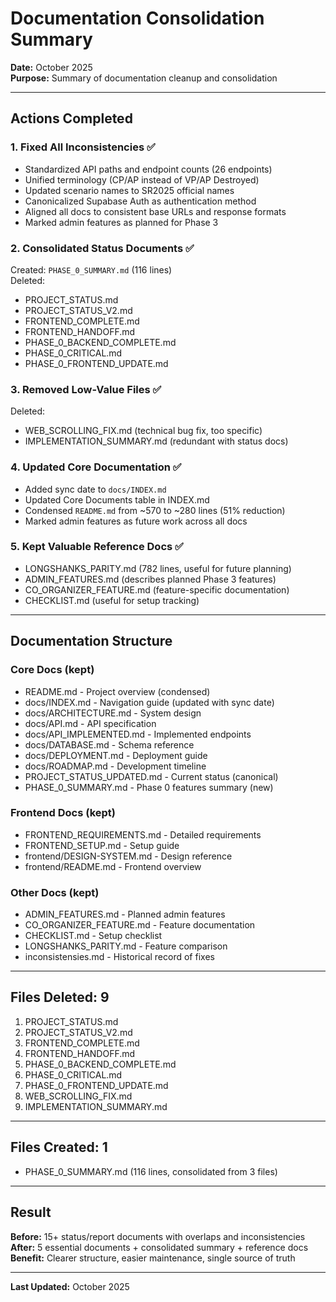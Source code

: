 # Documentation Consolidation Summary

**Date:** October 2025  
**Purpose:** Summary of documentation cleanup and consolidation

---

## Actions Completed

### 1. Fixed All Inconsistencies ✅
- Standardized API paths and endpoint counts (26 endpoints)
- Unified terminology (CP/AP instead of VP/AP Destroyed)
- Updated scenario names to SR2025 official names
- Canonicalized Supabase Auth as authentication method
- Aligned all docs to consistent base URLs and response formats
- Marked admin features as planned for Phase 3

### 2. Consolidated Status Documents ✅
Created: `PHASE_0_SUMMARY.md` (116 lines)  
Deleted:
- PROJECT_STATUS.md
- PROJECT_STATUS_V2.md
- FRONTEND_COMPLETE.md
- FRONTEND_HANDOFF.md
- PHASE_0_BACKEND_COMPLETE.md
- PHASE_0_CRITICAL.md
- PHASE_0_FRONTEND_UPDATE.md

### 3. Removed Low-Value Files ✅
Deleted:
- WEB_SCROLLING_FIX.md (technical bug fix, too specific)
- IMPLEMENTATION_SUMMARY.md (redundant with status docs)

### 4. Updated Core Documentation ✅
- Added sync date to `docs/INDEX.md`
- Updated Core Documents table in INDEX.md
- Condensed `README.md` from ~570 to ~280 lines (51% reduction)
- Marked admin features as future work across all docs

### 5. Kept Valuable Reference Docs ✅
- LONGSHANKS_PARITY.md (782 lines, useful for future planning)
- ADMIN_FEATURES.md (describes planned Phase 3 features)
- CO_ORGANIZER_FEATURE.md (feature-specific documentation)
- CHECKLIST.md (useful for setup tracking)

---

## Documentation Structure

### Core Docs (kept)
- README.md - Project overview (condensed)
- docs/INDEX.md - Navigation guide (updated with sync date)
- docs/ARCHITECTURE.md - System design
- docs/API.md - API specification
- docs/API_IMPLEMENTED.md - Implemented endpoints
- docs/DATABASE.md - Schema reference
- docs/DEPLOYMENT.md - Deployment guide
- docs/ROADMAP.md - Development timeline
- PROJECT_STATUS_UPDATED.md - Current status (canonical)
- PHASE_0_SUMMARY.md - Phase 0 features summary (new)

### Frontend Docs (kept)
- FRONTEND_REQUIREMENTS.md - Detailed requirements
- FRONTEND_SETUP.md - Setup guide
- frontend/DESIGN-SYSTEM.md - Design reference
- frontend/README.md - Frontend overview

### Other Docs (kept)
- ADMIN_FEATURES.md - Planned admin features
- CO_ORGANIZER_FEATURE.md - Feature documentation
- CHECKLIST.md - Setup checklist
- LONGSHANKS_PARITY.md - Feature comparison
- inconsistensies.md - Historical record of fixes

---

## Files Deleted: 9

1. PROJECT_STATUS.md
2. PROJECT_STATUS_V2.md
3. FRONTEND_COMPLETE.md
4. FRONTEND_HANDOFF.md
5. PHASE_0_BACKEND_COMPLETE.md
6. PHASE_0_CRITICAL.md
7. PHASE_0_FRONTEND_UPDATE.md
8. WEB_SCROLLING_FIX.md
9. IMPLEMENTATION_SUMMARY.md

---

## Files Created: 1

- PHASE_0_SUMMARY.md (116 lines, consolidated from 3 files)

---

## Result

**Before:** 15+ status/report documents with overlaps and inconsistencies  
**After:** 5 essential documents + consolidated summary + reference docs  
**Benefit:** Clearer structure, easier maintenance, single source of truth

---

**Last Updated:** October 2025




